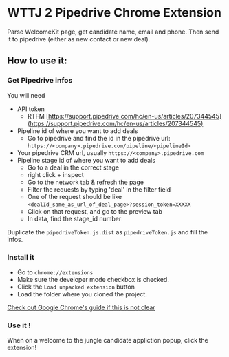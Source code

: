 # WTTJ 2 Pipedrive Chrome Extension

Parse WelcomeKit page, get candidate name, email and phone. Then send it to pipedrive (either as new contact or new deal).

## How to use it:

### Get Pipedrive infos

You will need

  * API token
    * RTFM [https://support.pipedrive.com/hc/en-us/articles/207344545](https://support.pipedrive.com/hc/en-us/articles/207344545)
  * Pipeline id of where you want to add deals
    * Go to pipedrive and find the id in the pipedrive url: `https://<company>.pipedrive.com/pipeline/<pipelineId>`
  * Your pipedrive CRM url, usually `https://<company>.pipedrive.com`
  * Pipeline stage id of where you want to add deals
    * Go to a deal in the correct stage
    * right click + inspect
    * Go to the network tab & refresh the page
    * Filter the requests by typing 'deal' in the filter field
    * One of the request should be like `<dealId_same_as_url_of_deal_page>?session_token=XXXXX`
    * Click on that request, and go to the preview tab
    * In data, find the stage_id number

Duplicate the `pipedriveToken.js.dist` as `pipedriveToken.js` and fill the infos.

### Install it

* Go to `chrome://extensions`
* Make sure the developer mode checkbox is checked.
* Click the `Load unpacked extension` button
* Load the folder where you cloned the project.

[Check out Google Chrome's guide if this is not clear](https://developer.chrome.com/extensions/getstarted#unpacked)

### Use it !

When on a welcome to the jungle candidate appliction popup, click the extension!
